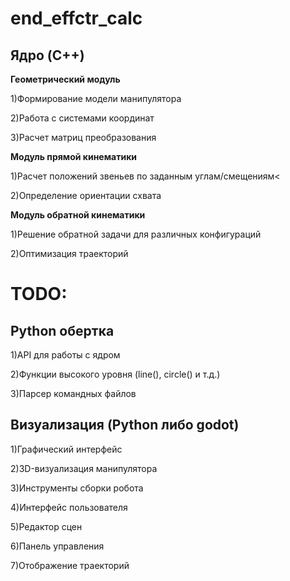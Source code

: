 <h1>end_effctr_calc</h1>

<h2><b>Ядро (C++)</b></h2>

<b>Геометрический модуль</b>

1)Формирование модели манипулятора<br>

2)Работа с системами координат<br>

3)Расчет матриц преобразования<br>

<b>Модуль прямой кинематики</b> 

1)Расчет положений звеньев по заданным углам/смещениям<<br>

2)Определение ориентации схвата


<b>Модуль обратной кинематики</b>

1)Решение обратной задачи для различных конфигураций<br>

2)Оптимизация траекторий<br>


<h1>TODO:</h1>
<h2><b>Python обертка</b></h2>

1)API для работы с ядром

2)Функции высокого уровня (line(), circle() и т.д.)<br>

3)Парсер командных файлов

<h2><b>Визуализация (Python либо godot)</b></h2>

1)Графический интерфейс<br>

2)3D-визуализация манипулятора<br>

3)Инструменты сборки робота<br>

4)Интерфейс пользователя<br>

5)Редактор сцен<br>

6)Панель управления<br>

7)Отображение траекторий<br>
